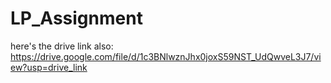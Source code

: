 # LP_Assignment
here's the drive link also:
https://drive.google.com/file/d/1c3BNlwznJhx0joxS59NST_UdQwveL3J7/view?usp=drive_link
